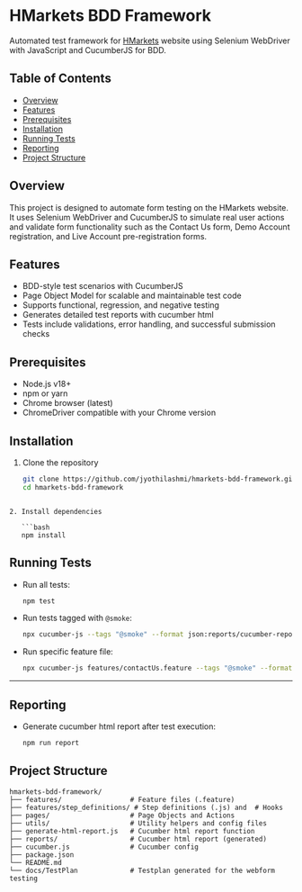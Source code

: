 
# HMarkets BDD Framework

Automated test framework for [HMarkets](https://hmarkets.com) website using Selenium WebDriver with JavaScript and CucumberJS for BDD.

## Table of Contents

- [Overview](#overview)  
- [Features](#features)  
- [Prerequisites](#prerequisites)  
- [Installation](#installation)  
- [Running Tests](#running-tests)  
- [Reporting](#reporting)  
- [Project Structure](#project-structure)  


## Overview

This project is designed to automate form testing on the HMarkets website. It uses Selenium WebDriver and CucumberJS to simulate real user actions and validate form functionality such as the Contact Us form, Demo Account registration, and Live Account pre-registration forms.


## Features

- BDD-style test scenarios with CucumberJS  
- Page Object Model for scalable and maintainable test code  
- Supports functional, regression, and negative testing  
- Generates detailed test reports with cucumber html   
- Tests include validations, error handling, and successful submission checks  


## Prerequisites

- Node.js v18+  
- npm or yarn  
- Chrome browser (latest)  
- ChromeDriver compatible with your Chrome version  


## Installation

1. Clone the repository

   ```bash
   git clone https://github.com/jyothilashmi/hmarkets-bdd-framework.git
   cd hmarkets-bdd-framework
```

2. Install dependencies

   ```bash
   npm install
   ```

## Running Tests

* Run all tests:

  ```bash
  npm test
  ```

* Run tests tagged with `@smoke`:

  ```bash
  npx cucumber-js --tags "@smoke" --format json:reports/cucumber-report.json
  ```

* Run specific feature file:

  ```bash
  npx cucumber-js features/contactUs.feature --tags "@smoke" --format json:reports/cucumber-report.json
  ```

---

## Reporting

* Generate cucumber html report after test execution:

  ```bash
  npm run report
  ```

## Project Structure

```
hmarkets-bdd-framework/
├── features/                 # Feature files (.feature)
├── features/step_definitions/ # Step definitions (.js) and  # Hooks 
├── pages/                    # Page Objects and Actions
├── utils/                    # Utility helpers and config files
├── generate-html-report.js   # Cucumber html report function
├── reports/                  # Cucumber html report (generated)
├── cucumber.js               # Cucumber config
├── package.json
└── README.md
└── docs/TestPlan             # Testplan generated for the webform testing
```

